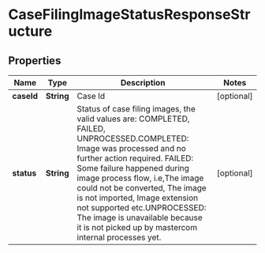 

# CaseFilingImageStatusResponseStructure


## Properties

| Name | Type | Description | Notes |
|------------ | ------------- | ------------- | -------------|
|**caseId** | **String** | Case Id |  [optional] |
|**status** | **String** | Status of case filing images, the valid values are: COMPLETED, FAILED, UNPROCESSED.COMPLETED: Image was processed and no further action required. FAILED: Some failure happened during image process flow, i.e,The image could not be converted, The image is not imported, Image extension not supported etc.UNPROCESSED: The image is unavailable because it is not picked up by mastercom internal processes yet. |  [optional] |



